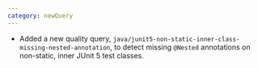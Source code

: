 ```yaml
---
category: newQuery
---
```

* Added a new quality query, `java/junit5-non-static-inner-class-missing-nested-annotation`, to detect missing `@Nested` annotations on non-static, inner JUnit 5 test classes.
